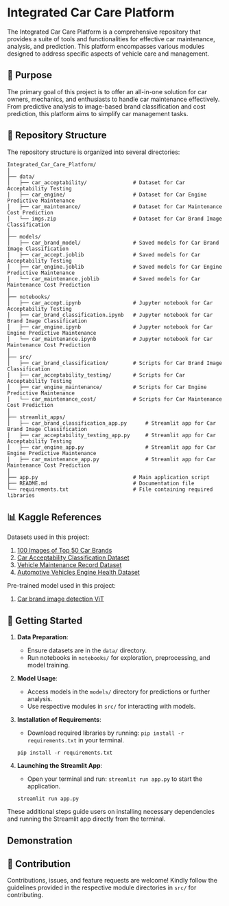# Integrated Car Care Platform

The Integrated Car Care Platform is a comprehensive repository that provides a suite of tools and functionalities for effective car maintenance, analysis, and prediction. This platform encompasses various modules designed to address specific aspects of vehicle care and management.

## 🚗 Purpose

The primary goal of this project is to offer an all-in-one solution for car owners, mechanics, and enthusiasts to handle car maintenance effectively. From predictive analysis to image-based brand classification and cost prediction, this platform aims to simplify car management tasks.

## 📂 Repository Structure

The repository structure is organized into several directories:

```
Integrated_Car_Care_Platform/
│
├── data/
│   ├── car_acceptability/               # Dataset for Car Acceptability Testing
│   ├── car_engine/                      # Dataset for Car Engine Predictive Maintenance
│   ├── car_maintenance/                 # Dataset for Car Maintenance Cost Prediction
│   └── imgs.zip                         # Dataset for Car Brand Image Classification   
│
├── models/
│   ├── car_brand_model/                 # Saved models for Car Brand Image Classification
│   ├── car_accept.joblib                # Saved models for Car Acceptability Testing
│   ├── car_engine.joblib                # Saved models for Car Engine Predictive Maintenance
│   └── car_maintenance.joblib           # Saved models for Car Maintenance Cost Prediction
│
├── notebooks/                       
│   ├── car_accept.ipynb                 # Jupyter notebook for Car Acceptability Testing
│   ├── car_brand_classification.ipynb   # Jupyter notebook for Car Brand Image Classification
│   ├── car_engine.ipynb                 # Jupyter notebook for Car Engine Predictive Maintenance
│   └── car_maintenance.ipynb            # Jupyter notebook for Car Maintenance Cost Prediction
│
├── src/
│   ├── car_brand_classification/        # Scripts for Car Brand Image Classification
│   ├── car_acceptability_testing/       # Scripts for Car Acceptability Testing
│   ├── car_engine_maintenance/          # Scripts for Car Engine Predictive Maintenance
│   └── car_maintenance_cost/            # Scripts for Car Maintenance Cost Prediction
│
├── streamlit_apps/
│   ├── car_brand_classification_app.py      # Streamlit app for Car Brand Image Classification
│   ├── car_acceptability_testing_app.py     # Streamlit app for Car Acceptability Testing
│   ├── car_engine_app.py                    # Streamlit app for Car Engine Predictive Maintenance
│   ├── car_maintenance_app.py               # Streamlit app for Car Maintenance Cost Prediction
│
├── app.py                               # Main application script
├── README.md                            # Documentation file
└── requirements.txt                     # File containing required libraries

```

## 📊 Kaggle References

Datasets used in this project:
1. [100 Images of Top 50 Car Brands](https://www.kaggle.com/datasets/yamaerenay/100-images-of-top-50-car-brands)
2. [Car Acceptability Classification Dataset](https://www.kaggle.com/datasets/subhajeetdas/car-acceptability-classification-dataset)
3. [Vehicle Maintenance Record Dataset](https://www.kaggle.com/datasets/navins7/vehicle-maintenance-record)
4. [Automotive Vehicles Engine Health Dataset](https://www.kaggle.com/datasets/parvmodi/automotive-vehicles-engine-health-dataset)

Pre-trained model used in this project:
1. [Car brand image detection ViT](https://www.kaggle.com/code/dima806/car-brand-image-detection-vit)


## 🚀 Getting Started

1. **Data Preparation**:
    - Ensure datasets are in the `data/` directory.
    - Run notebooks in `notebooks/` for exploration, preprocessing, and model training.

2. **Model Usage**:
    - Access models in the `models/` directory for predictions or further analysis.
    - Use respective modules in `src/` for interacting with models.
    
3. **Installation of Requirements**:
    - Download required libraries by running: `pip install -r requirements.txt` in your terminal.
    ```
    pip install -r requirements.txt
    ```

4. **Launching the Streamlit App**:
    - Open your terminal and run: `streamlit run app.py` to start the application.
    ```
    streamlit run app.py
    ```

These additional steps guide users on installing necessary dependencies and running the Streamlit app directly from the terminal.

## Demonstration



## 🤝 Contribution

Contributions, issues, and feature requests are welcome! Kindly follow the guidelines provided in the respective module directories in `src/` for contributing.
